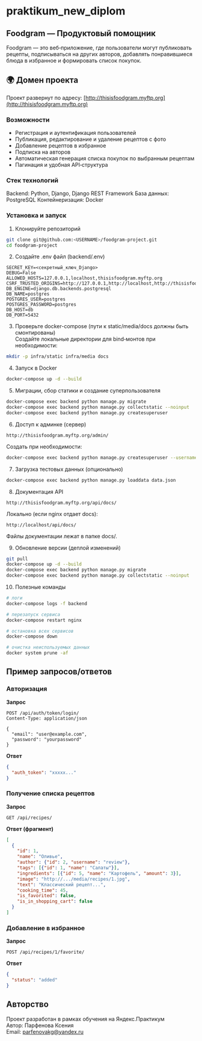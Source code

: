 # praktikum_new_diplom
## Foodgram — Продуктовый помощник
Foodgram — это веб‑приложение, где пользователи могут публиковать рецепты, подписываться на других авторов, добавлять понравившиеся блюда в избранное и формировать список покупок.

## 🌍 Домен проекта

Проект развернут по адресу: [http://thisisfoodgram.myftp.org](http://thisisfoodgram.myftp.org)

### Возможности
- Регистрация и аутентификация пользователей
- Публикация, редактирование и удаление рецептов с фото
- Добавление рецептов в избранное
- Подписка на авторов
- Автоматическая генерация списка покупок по выбранным рецептам
- Пагинация и удобная API‑структура


### Стек технологий
Backend: Python, Django, Django REST Framework
База данных: PostgreSQL
Контейнеризация: Docker


### Установка и запуск

1. Клонируйте репозиторий
```bash
git clone git@github.com:<USERNAME>/foodgram-project.git
cd foodgram-project
```

2. Создайте .env файл (backend/.env)
```env
SECRET_KEY=<секретный_ключ_Django>
DEBUG=False
ALLOWED_HOSTS=127.0.0.1,localhost,thisisfoodgram.myftp.org
CSRF_TRUSTED_ORIGINS=http://127.0.0.1,http://localhost,http://thisisfoodgram.myftp.org
DB_ENGINE=django.db.backends.postgresql
DB_NAME=postgres
POSTGRES_USER=postgres
POSTGRES_PASSWORD=postgres
DB_HOST=db
DB_PORT=5432
```

3. Проверьте docker-compose (пути к static/media/docs должны быть смонтированы)  
Создайте локальные директории для bind‑монтов при необходимости:
```bash
mkdir -p infra/static infra/media docs
```

4. Запуск в Docker
```bash
docker-compose up -d --build
```

5. Миграции, сбор статики и создание суперпользователя
```bash
docker-compose exec backend python manage.py migrate
docker-compose exec backend python manage.py collectstatic --noinput
docker-compose exec backend python manage.py createsuperuser
```

6. Доступ к админке (сервер)
```
http://thisisfoodgram.myftp.org/admin/
```
Создать при необходимости:
```bash
docker-compose exec backend python manage.py createsuperuser --username review --email review@admin.ru
```

7. Загрузка тестовых данных (опционально)
```bash
docker-compose exec backend python manage.py loaddata data.json
```

8. Документация API
```
http://thisisfoodgram.myftp.org/api/docs/
```
Локально (если nginx отдает docs):
```
http://localhost/api/docs/
```
Файлы документации лежат в папке docs/.

9. Обновление версии (деплой изменений)
```bash
git pull
docker-compose up -d --build
docker-compose exec backend python manage.py migrate
docker-compose exec backend python manage.py collectstatic --noinput
```

10. Полезные команды
```bash
# логи
docker-compose logs -f backend

# перезапуск сервиса
docker-compose restart nginx

# остановка всех сервисов
docker-compose down

# очистка неиспользуемых данных
docker system prune -af
```

## Пример запросов/ответов
### Авторизация  
**Запрос**  
```http
POST /api/auth/token/login/
Content-Type: application/json

{
  "email": "user@example.com",
  "password": "yourpassword"
}
```
**Ответ**  
```json
{
  "auth_token": "xxxxx..."
}
```

### Получение списка рецептов  
**Запрос**  
```http
GET /api/recipes/
```
**Ответ (фрагмент)**  
```json
[
  {
    "id": 1,
    "name": "Оливье",
    "author": {"id": 2, "username": "review"},
    "tags": [{"id": 1, "name": "Салаты"}],
    "ingredients": [{"id": 5, "name": "Картофель", "amount": 3}],
    "image": "http://.../media/recipes/1.jpg",
    "text": "Классический рецепт...",
    "cooking_time": 45,
    "is_favorited": false,
    "is_in_shopping_cart": false
  }
]
```

### Добавление в избранное  
**Запрос**  
```http
POST /api/recipes/1/favorite/
```
**Ответ**  
```json
{
  "status": "added"
}
```

## Авторство
Проект разработан в рамках обучения на Яндекс.Практикум  
Автор: Парфенова Ксения  
Email: parfenovakg@yandex.ru